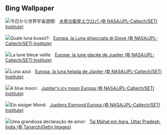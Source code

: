 ## Bing Wallpaper
![](https://www.bing.com/th?id=OHR.EuropaMoon_JA-JP4639297209_UHD.jpg&w=1000)今日から世界宇宙週間:&nbsp;&ensp;[木星の衛星エウロパ (© NASA/JPL-Caltech/SETI Institute)](https://www.bing.com/th?id=OHR.EuropaMoon_JA-JP4639297209_UHD.jpg)
<br><br/>
![](https://www.bing.com/th?id=OHR.EuropaMoon_IT-IT5266996752_UHD.jpg&w=1000)Quale luna bussò?:&nbsp;&ensp;[Europa, la Luna ghiacciata di Giove (© NASA/JPL-Caltech/SETI Institute)](https://www.bing.com/th?id=OHR.EuropaMoon_IT-IT5266996752_UHD.jpg)
<br><br/>
![](https://www.bing.com/th?id=OHR.EuropaMoon_FR-FR8860978550_UHD.jpg&w=1000)La lune bleue veille:&nbsp;&ensp;[Europe, la lune glacée de Jupiter (© NASA/JPL-Caltech/SETI Institute)](https://www.bing.com/th?id=OHR.EuropaMoon_FR-FR8860978550_UHD.jpg)
<br><br/>
![](https://www.bing.com/th?id=OHR.EuropaMoon_ES-ES3412713189_UHD.jpg&w=1000)Luna azul:&nbsp;&ensp;[Europa, la luna helada de Júpiter (© NASA/JPL-Caltech/SETI Institute)](https://www.bing.com/th?id=OHR.EuropaMoon_ES-ES3412713189_UHD.jpg)
<br><br/>
![](https://www.bing.com/th?id=OHR.EuropaMoon_EN-GB4032019865_UHD.jpg&w=1000)A blue moon:&nbsp;&ensp;[Jupiter's icy moon Europa (© NASA/JPL-Caltech/SETI Institute)](https://www.bing.com/th?id=OHR.EuropaMoon_EN-GB4032019865_UHD.jpg)
<br><br/>
![](https://www.bing.com/th?id=OHR.EuropaMoon_DE-DE7966877532_UHD.jpg&w=1000)Ein eisiger Mond:&nbsp;&ensp;[Jupiters Eismond Europa (© NASA/JPL-Caltech/SETI Institute)](https://www.bing.com/th?id=OHR.EuropaMoon_DE-DE7966877532_UHD.jpg)
<br><br/>
![](https://www.bing.com/th?id=OHR.TajMahalReflection_PT-BR5120942939_UHD.jpg&w=1000)Uma grandiosa declaração de amor:&nbsp;&ensp;[Taj Mahal em Agra, Uttar Pradesh, Índia (© Tanarch/Getty Images)](https://www.bing.com/th?id=OHR.TajMahalReflection_PT-BR5120942939_UHD.jpg)
<br><br/>
